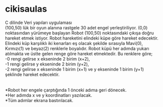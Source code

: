 # cikisaulas
C dilinde Veri yapıları uygulaması
<br>
(100,50) lük bir oyun alanına rastgele 30 adet engel yerleştiriliyor. (0,0) noktasından yürümeye başlayan Robot (100,50) noktasındaki çıkışa doğru hareket etmek istiyor. Robot hareketini elindeki küpe göre hareket edecektir. Elindeki küp karşılıklı iki kenarları eş olacak şekilde sırasıyla Mavi(0), Kırmızı(1) ve beyaz(2) renklerle boyalıdır. Robot küpü her adımda yukarı atılmakta ve üstte gelen renge göre hareket etmektedir. Bu renklere göre;<br>
-0 rengi gelirse x ekseninde 2 birim (x+2),<br>
-1 rengi gelirse y ekseninde 2 birim (y+2),<br>
-2 rengi gelirse x ekseninde 1 birim (x+1) ve y ekseninde 1 birim (y+1) şeklinde hareket edecektir.<br>
<br><br>
*Robot her engele çarptığında 1 önceki adıma geri dönecek.<br>
*Her adımda x ve y koordinatları yazılacak.<br>
*Tüm adımlar ekrana bastırılacak.<br>
